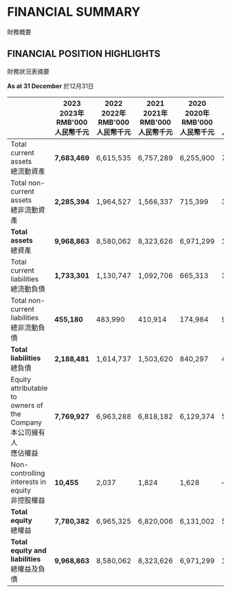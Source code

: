 # FINANCIAL SUMMARY
財務概要

## FINANCIAL POSITION HIGHLIGHTS
財務狀況表摘要

**As at 31 December**
於12月31日

|                        | 2023<br>2023年<br>RMB'000<br>人民幣千元 | 2022<br>2022年<br>RMB'000<br>人民幣千元 | 2021<br>2021年<br>RMB'000<br>人民幣千元 | 2020<br>2020年<br>RMB'000<br>人民幣千元 | 2019<br>2019年<br>RMB'000<br>人民幣千元 |
|------------------------|----------------------------------------|----------------------------------------|----------------------------------------|----------------------------------------|----------------------------------------|
| Total current assets<br>總流動資產 | **7,683,469**                         | 6,615,535                              | 6,757,289                              | 6,255,900                              | 716,601                                |
| Total non-current assets<br>總非流動資產 | **2,285,394**                         | 1,964,527                              | 1,566,337                              | 715,399                                | 349,880                                |
| **Total assets**<br>總資產          | **9,968,863**                         | 8,580,062                              | 8,323,626                              | 6,971,299                              | 1,066,481                              |
| Total current liabilities<br>總流動負債 | **1,733,301**                         | 1,130,747                              | 1,092,706                              | 665,313                                | 381,570                                |
| Total non-current liabilities<br>總非流動負債 | **455,180**                           | 483,990                                | 410,914                                | 174,984                                | 92,130                                 |
| **Total liabilities**<br>總負債       | **2,188,481**                         | 1,614,737                              | 1,503,620                              | 840,297                                | 473,700                                |
| Equity attributable to<br>owners of the Company<br>本公司擁有人<br>應佔權益 | **7,769,927**                         | 6,963,288                              | 6,818,182                              | 6,129,374                              | 592,781                                |
| Non-controlling interests in equity<br>非控股權益 | **10,455**                           | 2,037                                  | 1,824                                  | 1,628                                  | –                                      |
| **Total equity**<br>總權益            | **7,780,382**                         | 6,965,325                              | 6,820,006                              | 6,131,002                              | 592,781                                |
| **Total equity and liabilities**<br>總權益及負債 | **9,968,863**                         | 8,580,062                              | 8,323,626                              | 6,971,299                              | 1,066,481                              |
